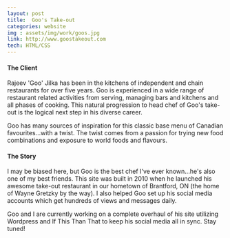 ```yaml
---
layout: post
title:  Goo's Take-out
categories: website
img : assets/img/work/goos.jpg
link: http://www.goostakeout.com
tech: HTML/CSS
---
```


#### The Client
Rajeev 'Goo' Jilka has been in the kitchens of independent and chain restaurants for over five years. Goo is experienced in a wide range of restaurant related activities from serving, managing bars and kitchens and all phases of cooking. This natural progression to head chef of Goo's take-out is the logical next step in his diverse career.

Goo has many sources of inspiration for this classic base menu of Canadian favourites...with a twist. The twist comes from a passion for trying new food combinations and exposure to world foods and flavours.

#### The Story
I may be biased here, but Goo is the best chef I've ever known...he's also one of my best friends. This site was built in 2010 when he launched his awesome take-out restaurant in our hometown of Brantford, ON (the home of Wayne Gretzky by the way). I also helped Goo set up his social media accounts which get hundreds of views and messages daily.

Goo and I are currently working on a complete overhaul of his site utilizing Wordpress and If This Than That to keep his social media all in sync. Stay tuned!
